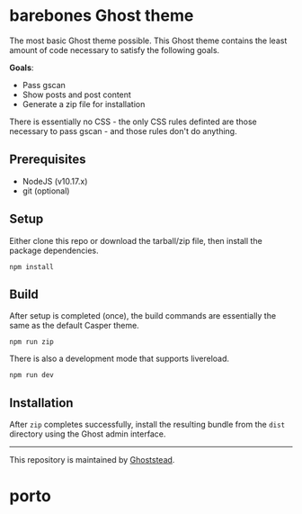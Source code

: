 # barebones Ghost theme

The most basic Ghost theme possible.  This Ghost theme contains the least amount of code necessary to
satisfy the following goals.

**Goals**:
* Pass gscan
* Show posts and post content
* Generate a zip file for installation

There is essentially no CSS - the only CSS rules definted are those necessary
to pass gscan - and those rules don't do anything.

## Prerequisites
* NodeJS (v10.17.x)
* git (optional)

## Setup
Either clone this repo or download the tarball/zip file, then install the package
dependencies.

```shell script
npm install
```

## Build
After setup is completed (once), the build commands are essentially the same as
the default Casper theme.

```shell script
npm run zip
```

There is also a development mode that supports livereload.
```shell script
npm run dev
```

## Installation
After `zip` completes successfully, install the resulting bundle from the
`dist` directory using the Ghost admin interface.

***

This repository is maintained by [Ghoststead](https://www.ghoststead.com).
# porto
